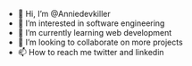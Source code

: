 - 👋 Hi, I’m @Anniedevkiller
- 👀 I’m interested in software engineering
- 🌱 I’m currently learning web development
- 💞️ I’m looking to collaborate on more projects
- 📫 How to reach me twitter and linkedin

<!---
Anniedevkiller/Anniedevkiller is a ✨ special ✨ repository because its `README.md` (this file) appears on your GitHub profile.
You can click the Preview link to take a look at your changes.
--->
